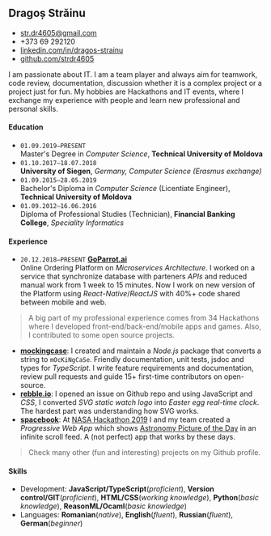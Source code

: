 ## Dragoș Străinu

- str.dr4605@gmail.com
- +373 69 292120
- [linkedin.com/in/dragos-strainu](https://www.linkedin.com/in/dragos-strainu)
- [github.com/strdr4605](https://github.com/strdr4605)

I am passionate about IT. I am a team player and always aim for teamwork, code review, documentation, discussion whether it is a complex project or a project just for fun. My hobbies are Hackathons and IT events, where I exchange my experience with people and learn new professional and personal skills.

#### Education

- `01.09.2019–PRESENT`  
  Master's Degree in _Computer Science_, **Technical University of Moldova**
- `01.10.2017–18.07.2018`  
  **University of Siegen**, _Germany, Computer Science (Erasmus exchange)_
- `01.09.2015–28.05.2019`  
  Bachelor's Diploma in _Computer Science_ (Licentiate Engineer), **Technical University of Moldova**
- `01.09.2012–16.06.2016`  
  Diploma of Professional Studies (Technician), **Financial Banking College**, _Speciality Informatics_

#### Experience

- `20.12.2018–PRESENT` **[GoParrot.ai](https://www.goparrot.ai/)**  
  Online Ordering Platform on _Microservices Architecture_. I worked on a service that synchronize database with parteners _APIs_ and reduced manual work from 1 week to 15 minutes. Now I work on new version of the Platform using _React-Native_/_ReactJS_ with 40%+ code shared between mobile and web.

> A big part of my professional experience comes from 34 Hackathons where I developed front-end/back-end/mobile apps and games. Also, I contributed to some open source projects.

- **[mockingcase](https://github.com/strdr4605/mockingcase)**: I created and maintain a _Node.js_ package that converts a string to `mOcKiNgCaSe`. Friendly documentation, unit tests, jsdoc and types for _TypeScript_. I write feature requirements and documentation, review pull requests and guide 15+ first-time contributors on open-source.
- **[rebble.io](http://rebble.io)**: I opened an issue on Github repo and using JavaScript and _CSS_, I converted _SVG static watch logo_ into _Easter egg real-time clock_. The hardest part was understanding how SVG works.
- **[spacebook](https://tum-faf.github.io/spacebook/)**: At [NASA Hackathon 2019](https://2019.spaceappschallenge.org/challenges/invent-your-own-challenge/invent-your-own-challenge/teams/spacebook/project) I and my team created a _Progressive Web App_ which shows [Astronomy Picture of the Day](https://apod.nasa.gov/apod/astropix.html) in an infinite scroll feed. A (not perfect) app that works by these days.

> Check many other (fun and interesting) projects on my Github profile.

#### Skills

- Development: **JavaScript/TypeScript**(_proficient_), **Version control/GIT**(_proficient_), **HTML/CSS**(_working knowledge_), **Python**(_basic knowledge_), **ReasonML/Ocaml**(_basic knowledge_)
- Languages: **Romanian**(_native_), **English**(_fluent_), **Russian**(_fluent_), **German**(_beginner_)
